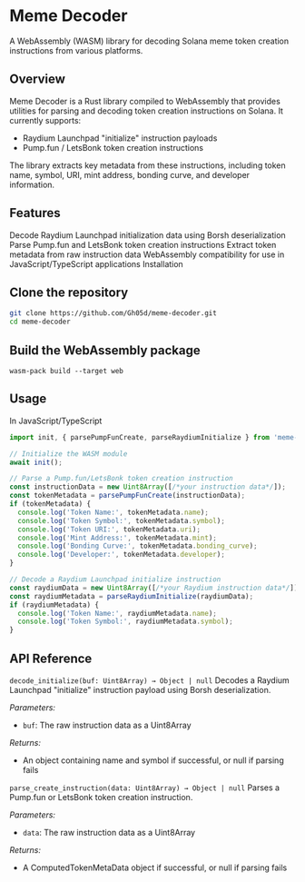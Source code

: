 # Meme Decoder

A WebAssembly (WASM) library for decoding Solana meme token creation instructions from various platforms.

## Overview

Meme Decoder is a Rust library compiled to WebAssembly that provides utilities for parsing and decoding token creation instructions on Solana. It currently supports:

- Raydium Launchpad "initialize" instruction payloads
- Pump.fun / LetsBonk token creation instructions

The library extracts key metadata from these instructions, including token name, symbol, URI, mint address, bonding curve, and developer information.

## Features

Decode Raydium Launchpad initialization data using Borsh deserialization
Parse Pump.fun and LetsBonk token creation instructions
Extract token metadata from raw instruction data
WebAssembly compatibility for use in JavaScript/TypeScript applications
Installation

## Clone the repository

```bash
git clone https://github.com/Gh05d/meme-decoder.git
cd meme-decoder
```

## Build the WebAssembly package

`wasm-pack build --target web`

## Usage

In JavaScript/TypeScript

```typescript
import init, { parsePumpFunCreate, parseRaydiumInitialize } from 'meme-decoder';

// Initialize the WASM module
await init();

// Parse a Pump.fun/LetsBonk token creation instruction
const instructionData = new Uint8Array([/*your instruction data*/]);
const tokenMetadata = parsePumpFunCreate(instructionData);
if (tokenMetadata) {
  console.log('Token Name:', tokenMetadata.name);
  console.log('Token Symbol:', tokenMetadata.symbol);
  console.log('Token URI:', tokenMetadata.uri);
  console.log('Mint Address:', tokenMetadata.mint);
  console.log('Bonding Curve:', tokenMetadata.bonding_curve);
  console.log('Developer:', tokenMetadata.developer);
}

// Decode a Raydium Launchpad initialize instruction
const raydiumData = new Uint8Array([/*your Raydium instruction data*/]);
const raydiumMetadata = parseRaydiumInitialize(raydiumData);
if (raydiumMetadata) {
  console.log('Token Name:', raydiumMetadata.name);
  console.log('Token Symbol:', raydiumMetadata.symbol);
}
```

## API Reference

`decode_initialize(buf: Uint8Array) → Object | null`
Decodes a Raydium Launchpad "initialize" instruction payload using Borsh deserialization.

*Parameters:*

- `buf`: The raw instruction data as a Uint8Array

*Returns:*

- An object containing name and symbol if successful, or null if parsing fails

`parse_create_instruction(data: Uint8Array) → Object | null`
Parses a Pump.fun or LetsBonk token creation instruction.

*Parameters:*

- `data`: The raw instruction data as a Uint8Array

*Returns:*

- A ComputedTokenMetaData object if successful, or null if parsing fails

